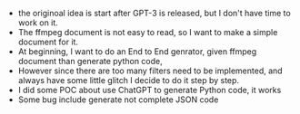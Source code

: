 - the originoal idea is start after GPT-3 is released, but I don't have time to work on it.
- The ffmpeg document is not easy to read, so I want to make a simple document for it.
- At beginning, I want to do an End to End genrator, given ffmpeg document than generate python code,
- However since there are too many filters need to be implemented, and always have some little glitch I decide to do it step by step.
- I did some POC about use ChatGPT to generate Python code, it works
- Some bug include generate not complete JSON code
